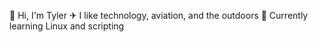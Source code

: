 👋 Hi, I'm Tyler
✈ I like technology, aviation, and the outdoors
🌱 Currently learning Linux and scripting

<!---
tyl-r/tyl-r is a ✨ special ✨ repository because its `README.md` (this file) appears on your GitHub profile.
You can click the Preview link to take a look at your changes.
--->
